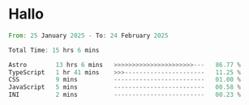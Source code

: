 # Hallo
<!--START_SECTION:waka-->

```rust
From: 25 January 2025 - To: 24 February 2025

Total Time: 15 hrs 6 mins

Astro        13 hrs 6 mins   >>>>>>>>>>>>>>>>>>>>>>---   86.77 %
TypeScript   1 hr 41 mins    >>>----------------------   11.25 %
CSS          9 mins          -------------------------   01.00 %
JavaScript   5 mins          -------------------------   00.58 %
INI          2 mins          -------------------------   00.23 %
```

<!--END_SECTION:waka-->
